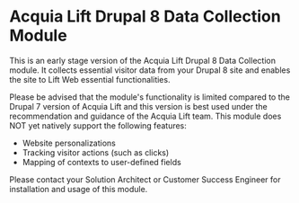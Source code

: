# Acquia Lift Drupal 8 Data Collection Module

This is an early stage version of the Acquia Lift Drupal 8 Data Collection module. It collects essential visitor data from your Drupal 8 site and enables the site to Lift Web essential functionalities.

Please be advised that the module's functionality is limited compared to the Drupal 7 version of Acquia Lift and this version is best used under the recommendation and guidance of the Acquia Lift team. This module does NOT yet natively support the following features:
* Website personalizations
* Tracking visitor actions (such as clicks)
* Mapping of contexts to user-defined fields

Please contact your Solution Architect or Customer Success Engineer for installation and usage of this module.
